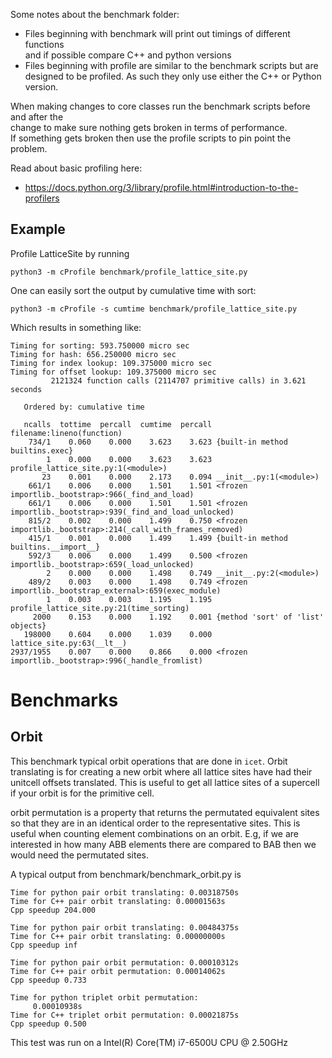 Some notes about the benchmark folder:
* Files beginning with benchmark will print out timings of different functions  
  and if possible compare C++ and python versions  
* Files beginning with profile are similar to the benchmark scripts but are  
  designed to be profiled. As such they only use either the C++ or Python version.  

When making changes to core classes run the benchmark scripts before and after the  
change to make sure nothing gets broken in terms of performance.  
If something gets broken then use the profile scripts to pin point the problem.  


Read about basic profiling here:
* https://docs.python.org/3/library/profile.html#introduction-to-the-profilers


Example
-------
Profile LatticeSite by running

```
python3 -m cProfile benchmark/profile_lattice_site.py 
```

One can easily sort the output by cumulative time with sort:

```
python3 -m cProfile -s cumtime benchmark/profile_lattice_site.py
```
Which results in something like:

```
Timing for sorting: 593.750000 micro sec
Timing for hash: 656.250000 micro sec
Timing for index lookup: 109.375000 micro sec
Timing for offset lookup: 109.375000 micro sec
         2121324 function calls (2114707 primitive calls) in 3.621 seconds

   Ordered by: cumulative time

   ncalls  tottime  percall  cumtime  percall filename:lineno(function)
    734/1    0.060    0.000    3.623    3.623 {built-in method builtins.exec}
        1    0.000    0.000    3.623    3.623 profile_lattice_site.py:1(<module>)
       23    0.001    0.000    2.173    0.094 __init__.py:1(<module>)
    661/1    0.006    0.000    1.501    1.501 <frozen importlib._bootstrap>:966(_find_and_load)
    661/1    0.006    0.000    1.501    1.501 <frozen importlib._bootstrap>:939(_find_and_load_unlocked)
    815/2    0.002    0.000    1.499    0.750 <frozen importlib._bootstrap>:214(_call_with_frames_removed)
    415/1    0.001    0.000    1.499    1.499 {built-in method builtins.__import__}
    592/3    0.006    0.000    1.499    0.500 <frozen importlib._bootstrap>:659(_load_unlocked)
        2    0.000    0.000    1.498    0.749 __init__.py:2(<module>)
    489/2    0.003    0.000    1.498    0.749 <frozen importlib._bootstrap_external>:659(exec_module)
        1    0.003    0.003    1.195    1.195 profile_lattice_site.py:21(time_sorting)
     2000    0.153    0.000    1.192    0.001 {method 'sort' of 'list' objects}
   198000    0.604    0.000    1.039    0.000 lattice_site.py:63(__lt__)
2937/1955    0.007    0.000    0.866    0.000 <frozen importlib._bootstrap>:996(_handle_fromlist)
```


Benchmarks
==========

Orbit
-----
This benchmark typical orbit operations that are done
in `icet`. 
Orbit translating is for creating
a new orbit where all lattice sites have had their
unitcell offsets translated. This is useful to get all
lattice sites of a supercell if your orbit is for the
primitive cell.

orbit permutation is a property that returns
the permutated equivalent sites so that they
are in an identical order to the representative sites.
This is useful when counting element combinations on
an orbit. E.g, if we are interested in how many ABB elements
there are compared to BAB then we would need the permutated
sites.

A typical output from benchmark/benchmark_orbit.py is

```
Time for python pair orbit translating: 0.00318750s
Time for C++ pair orbit translating: 0.00001563s
Cpp speedup 204.000

Time for python pair orbit translating: 0.00484375s
Time for C++ pair orbit translating: 0.00000000s
Cpp speedup inf

Time for python pair orbit permutation: 0.00010312s
Time for C++ pair orbit permutation: 0.00014062s
Cpp speedup 0.733

Time for python triplet orbit permutation:
     0.00010938s
Time for C++ triplet orbit permutation: 0.00021875s
Cpp speedup 0.500
```
This test was run on a Intel(R) Core(TM) i7-6500U CPU @ 2.50GHz



